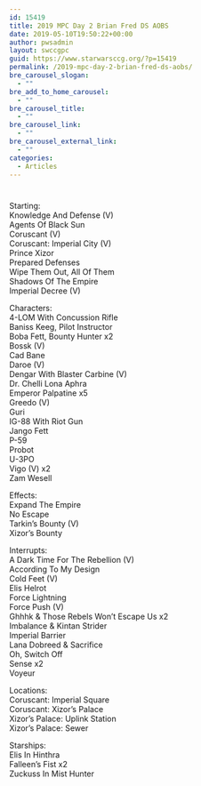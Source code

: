 ```yaml
---
id: 15419
title: 2019 MPC Day 2 Brian Fred DS AOBS
date: 2019-05-10T19:50:22+00:00
author: pwsadmin
layout: swccgpc
guid: https://www.starwarsccg.org/?p=15419
permalink: /2019-mpc-day-2-brian-fred-ds-aobs/
bre_carousel_slogan:
  - ""
bre_add_to_home_carousel:
  - ""
bre_carousel_title:
  - ""
bre_carousel_link:
  - ""
bre_carousel_external_link:
  - ""
categories:
  - Articles
---
```

#  


Starting:  
Knowledge And Defense (V)  
Agents Of Black Sun  
Coruscant (V)  
Coruscant: Imperial City (V)  
Prince Xizor  
Prepared Defenses  
Wipe Them Out, All Of Them  
Shadows Of The Empire  
Imperial Decree (V)

Characters:  
4-LOM With Concussion Rifle  
Baniss Keeg, Pilot Instructor  
Boba Fett, Bounty Hunter x2  
Bossk (V)  
Cad Bane  
Daroe (V)  
Dengar With Blaster Carbine (V)  
Dr. Chelli Lona Aphra  
Emperor Palpatine x5  
Greedo (V)  
Guri  
IG-88 With Riot Gun  
Jango Fett  
P-59  
Probot  
U-3PO  
Vigo (V) x2  
Zam Wesell

Effects:  
Expand The Empire  
No Escape  
Tarkin’s Bounty (V)  
Xizor’s Bounty

Interrupts:  
A Dark Time For The Rebellion (V)  
According To My Design  
Cold Feet (V)  
Elis Helrot  
Force Lightning  
Force Push (V)  
Ghhhk & Those Rebels Won’t Escape Us x2  
Imbalance & Kintan Strider  
Imperial Barrier  
Lana Dobreed & Sacrifice  
Oh, Switch Off  
Sense x2  
Voyeur

Locations:  
Coruscant: Imperial Square  
Coruscant: Xizor’s Palace  
Xizor’s Palace: Uplink Station  
Xizor’s Palace: Sewer

Starships:  
Elis In Hinthra  
Falleen’s Fist x2  
Zuckuss In Mist Hunter